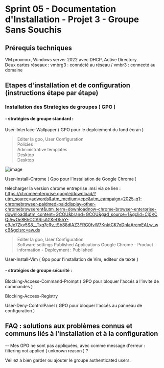 # Sprint 05 - Documentation d'Installation - Projet 3 - Groupe Sans Souchis

## Prérequis techniques

VM proxmox, Windows server 2022 avec DHCP, Active Directory.    
Deux cartes réseaux : vmbrg3 : connécté au réseau / vmbr3 : connecté au domaine

## Etapes d'installation et de configuration (instructions étape par étape)

### Installation des Stratégies de groupes ( GPO )

#### - stratégies de groupe standard :

User-Interface-Wallpaper ( GPO pour le deploiement du fond écran )

> Editer la gpo,
 User Configuration   
 Policies     
 Administrative templates   
 Desktop   
 Desktop   

![image](https://github.com/user-attachments/assets/d7391bba-9f28-4fc5-b6a7-4987e36f7499)


User-Install-Chrome ( Gpo pour l'installation de Google Chrome )

télecharger la version chrome entreprise .msi
via ce lien : https://chromeenterprise.google/download/?utm_source=adwords&utm_medium=cpc&utm_campaign=2025-q1-chromebrowser-paidmed-paiddisplay-other-chromebrowserent&utm_term=downloadnow-chrome-browser-enterprise-download&utm_content=GCOU&brand=GCOU&gad_source=1&gclid=Cj0KCQiAwOe8BhCCARIsAGKeD55Y-c9Je7Zkv5S8__Txq7cRv_tSb88dIAZ3FRG0fvW7KnktCK7oDnIaArcmEALw_wcB&gclsrc=aw.ds

> Editer la gpo,
 User Configuration   
 Software settings
 Published Applications
 Google Chrome
      - Product information
      - Deployment : Published
      

User-Install-Vim ( Gpo pour l'installation de Vim, editeur de texte )  

#### - stratégies de groupe sécurité : 

Blocking-Access-Command-Prompt ( GPO pour bloquer l'accés a l'invite de commandes )

Blocking-Access-Registry

User-Deny-ControlPanel ( GPO pour bloquer l'accés au panneau de configuration )

## FAQ : solutions aux problèmes connus et communs liés à l'installation et à la configuration
 
-- Mes GPO ne sont pas appliquées, avec comme message d'erreur : filtering not applied ( unknown reason ) ? 

Veillez a bien garder ou ajouter le groupe authenticated users.





